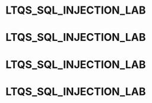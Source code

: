 # LTQS_SQL_INJECTION_LAB
# LTQS_SQL_INJECTION_LAB
# LTQS_SQL_INJECTION_LAB
# LTQS_SQL_INJECTION_LAB
